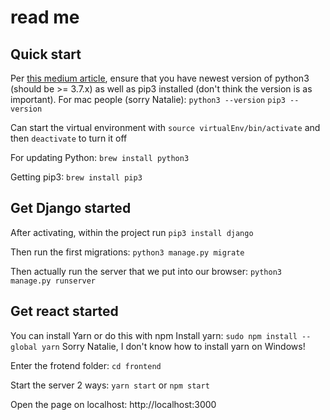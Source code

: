 # read me

## Quick start
Per [this medium article](https://medium.com/@sostomc011/https-medium-com-sostomc011-getting-started-with-django-mysql-and-react-js-backend-b962a7691486), ensure that you have newest version of python3 (should be >= 3.7.x) as well as pip3 installed (don't think the version is as important). For mac people (sorry Natalie): 
`python3 --version`
`pip3 --version`

Can start the virtual environment with 
`source virtualEnv/bin/activate`
and then `deactivate` to turn it off

For updating Python:
`brew install python3`

Getting pip3:
`brew install pip3`


## Get Django started
After activating, within the project run `pip3 install django`

Then run the first migrations: `python3 manage.py migrate`

Then actually run the server that we put into our browser: 
`python3 manage.py runserver`

## Get react started 
You can install Yarn or do this with npm
Install yarn: `sudo npm install --global yarn`
Sorry Natalie, I don't know how to install yarn on Windows!

Enter the frotend folder: `cd frontend`

Start the server 2 ways: `yarn start` or `npm start`

Open the page on localhost: http://localhost:3000 

